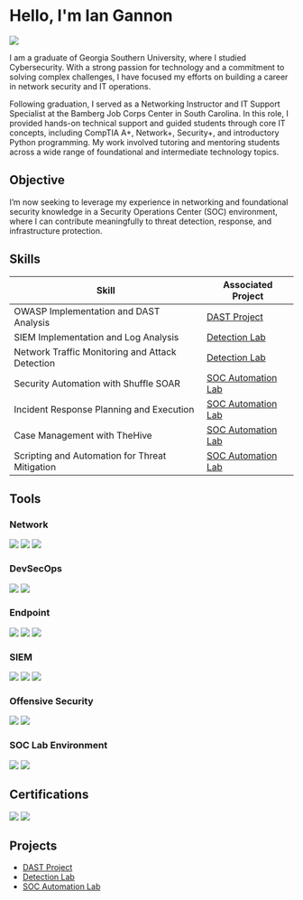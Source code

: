 # Hello, I'm Ian Gannon
<a href="www.linkedin.com/in/iangannon5"><img src="https://img.shields.io/badge/-LinkedIn-0072b1?&style=for-the-badge&logo=linkedin&logoColor=white" /></a>

I am a graduate of Georgia Southern University, where I studied Cybersecurity. With a strong passion for technology and a commitment to solving complex challenges, I have focused my efforts on building a career in network security and IT operations.

Following graduation, I served as a Networking Instructor and IT Support Specialist at the Bamberg Job Corps Center in South Carolina. In this role, I provided hands-on technical support and guided students through core IT concepts, including CompTIA A+, Network+, Security+, and introductory Python programming. My work involved tutoring and mentoring students across a wide range of foundational and intermediate technology topics.

## Objective

I’m now seeking to leverage my experience in networking and foundational security knowledge in a Security Operations Center (SOC) environment, where I can contribute meaningfully to threat detection, response, and infrastructure protection.

## Skills

| Skill                                         | Associated Project         |
|-----------------------------------------------|----------------------------|
| OWASP Implementation and DAST Analysis          | <a href="https://github.com/kingBobRossV/DAST-Project/tree/main)">DAST Project</a>|
| SIEM Implementation and Log Analysis          | <a href="https://github.com/kingBobRossV/Detection-Lab/tree/main">Detection Lab</a>|
| Network Traffic Monitoring and Attack Detection | <a href="https://github.com/kingBobRossV/Detection-Lab/tree/main">Detection Lab</a>|
| Security Automation with Shuffle SOAR         | <a href="https://github.com/kingBobRossV/SOC-Automation-Project/tree/main">SOC Automation Lab</a>|
| Incident Response Planning and Execution      | <a href="https://github.com/kingBobRossV/SOC-Automation-Project/tree/main">SOC Automation Lab</a>|
| Case Management with TheHive                  | <a href="https://github.com/kingBobRossV/SOC-Automation-Project/tree/main">SOC Automation Lab</a>|
| Scripting and Automation for Threat Mitigation | <a href="https://github.com/kingBobRossV/SOC-Automation-Project/tree/main">SOC Automation Lab</a>|

## Tools

### Network
<div>
    <img src="https://img.shields.io/badge/-Wireshark-1679A7?&style=for-the-badge&logo=Wireshark&logoColor=white" />
    <img src="https://img.shields.io/badge/-Suricata-EF3B2D?&style=for-the-badge&logo=Suricata&logoColor=white" />
    <img src="https://img.shields.io/badge/-Zeek-777BB4?&style=for-the-badge&logo=Zeek&logoColor=white" />
</div>

### DevSecOps
<div>
    <img src="https://img.shields.io/badge/-OWASP%20ZAP-000000?&style=for-the-badge&logo=OWASP&logoColor=white" />
    <img src="https://img.shields.io/badge/-Git-F05032?&style=for-the-badge&logo=git&logoColor=white" />
    
</div>

### Endpoint
<div>
    <img src="https://img.shields.io/badge/-Microsoft_Defender_for_Endpoint-00A4EF?&style=for-the-badge&logo=Microsoft&logoColor=white" />
    <img src="https://img.shields.io/badge/-Velociraptor-4B275F?&style=for-the-badge&logo=Velociraptor&logoColor=white" />
    <img src="https://img.shields.io/badge/-Sysmon-4B1979?style=for-the-badge&logo=windows&logoColor=white" />
</div>

### SIEM
<div>
    <img src="https://img.shields.io/badge/-Microsoft_Sentinel-0078D4?&style=for-the-badge&logo=Microsoft&logoColor=white" />
    <img src="https://img.shields.io/badge/-Splunk-000000?&style=for-the-badge&logo=Splunk&logoColor=white" />
    <img src="https://img.shields.io/badge/-Elastic-005571?&style=for-the-badge&logo=Elastic&logoColor=white" />
</div>

### Offensive Security
<div>
    <img src="https://img.shields.io/badge/-Kali_Linux-557C94?style=for-the-badge&logo=kalilinux&logoColor=white" />
    <img src="https://img.shields.io/badge/-Atomic_Red_Team-E32F4B?style=for-the-badge&logo=gnubash&logoColor=white" />
</div>

### SOC Lab Environment
<div>
    <img src="https://img.shields.io/badge/-Active_Directory-003366?style=for-the-badge&logo=microsoft&logoColor=white" />
    <img src="https://img.shields.io/badge/-Linux%20Terminal-000000?&style=for-the-badge&logo=gnubash&logoColor=white" />
</div>

## Certifications
<div>
<img src="https://img.shields.io/badge/-Security%2B-FF0000?&style=for-the-badge&logo=CompTIA&logoColor=white" />
<img src="https://img.shields.io/badge/-Network%2B-007ACC?&style=for-the-badge&logo=CompTIA&logoColor=white" />
</div>

## Projects
- <a href="https://github.com/kingBobRossV/DAST-Project/tree/main)">DAST Project</a>
- <a href="https://github.com/kingBobRossV/Detection-Lab/tree/main">Detection Lab</a>
- <a href="https://github.com/kingBobRossV/SOC-Automation-Project/tree/main">SOC Automation Lab</a>
